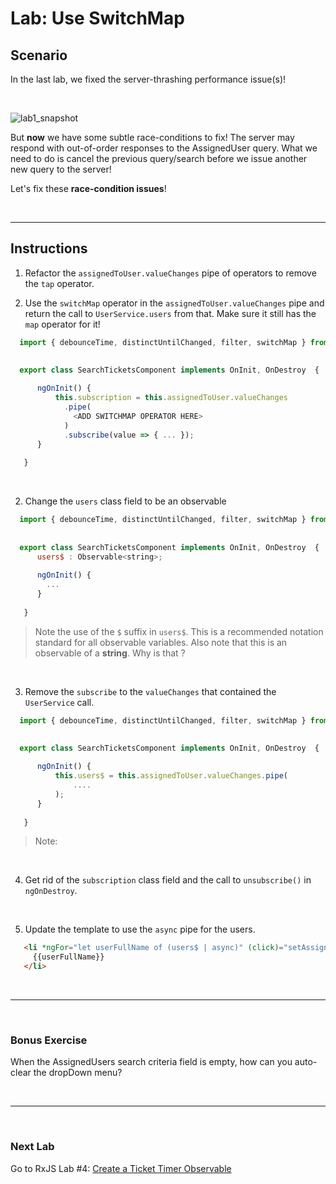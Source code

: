 # Lab: Use SwitchMap

## Scenario

In the last lab, we fixed the server-thrashing performance issue(s)! 

<br/>

![lab1_snapshot](https://user-images.githubusercontent.com/210413/35134346-67e08b64-fc9b-11e7-9756-aec2e5e38a7f.jpg)

But **now** we have some subtle race-conditions to fix!  The server may respond with out-of-order responses to the AssignedUser query. What we need to do is cancel the previous query/search before we issue another new query to the server!

Let's fix these **race-condition issues**!

<br/>

----

## Instructions
1. Refactor the `assignedToUser.valueChanges` pipe of operators to remove the `tap` operator.

2. Use the `switchMap` operator in the `assignedToUser.valueChanges` pipe and return the call to `UserService.users` from that. Make sure it still has the `map` operator for it!


  ```js
    import { debounceTime, distinctUntilChanged, filter, switchMap } from 'rxjs/operators';
    
    
    export class SearchTicketsComponent implements OnInit, OnDestroy  {   

        ngOnInit() {
            this.subscription = this.assignedToUser.valueChanges
              .pipe(
                <ADD SWITCHMAP OPERATOR HERE>
              )
              .subscribe(value => { ... });
        }
        
     }
  ```

  <br/>


2. Change the `users` class field to be an observable


  ```js
    import { debounceTime, distinctUntilChanged, filter, switchMap } from 'rxjs/operators';
    
    
    export class SearchTicketsComponent implements OnInit, OnDestroy  {   
        users$ : Observable<string>;
        
        ngOnInit() {
          ...
        }
        
     }
  ```
  
  >  Note the use of the `$` suffix in `users$`. This is a recommended notation standard for all observable variables. Also note that this is an observable of a **string**. Why is that ?

  <br/>  
  
3. Remove the `subscribe` to the `valueChanges` that contained the `UserService` call.


  ```js
    import { debounceTime, distinctUntilChanged, filter, switchMap } from 'rxjs/operators';
    
    
    export class SearchTicketsComponent implements OnInit, OnDestroy  {   

        ngOnInit() {
            this.users$ = this.assignedToUser.valueChanges.pipe(
                ....                
            );
        }
        
     }
  ```
  
  >  Note: 

  <br/>     
     
4. Get rid of the `subscription` class field and the call to `unsubscribe()` in `ngOnDestroy`.

  <br/>   
  
5. Update the template to use the `async` pipe for the users.

 ```html
    <li *ngFor="let userFullName of (users$ | async)" (click)="setAssignedToUser(userFullName)">
      {{userFullName}}
    </li>
  ```  

  <br/>   

----

<br/>

### Bonus Exercise

When the AssignedUsers search criteria field is empty, how can you auto-clear the dropDown menu?

<br/>

----

<br/>

### Next Lab

Go to RxJS Lab #4: [Create a Ticket Timer Observable](lab-4.md)





















